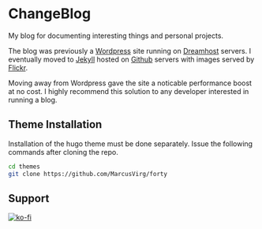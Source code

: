 # ChangeBlog

My blog for documenting interesting things and personal projects.

The blog  was previously a [Wordpress](http://wordpress.com/) site running on [Dreamhost](http://dreamhost.com/) servers. I eventually moved to [Jekyll](https://github.com/mojombo/jekyll) hosted on [Github](http://github.com/) servers with images served by [Flickr](http://flickr.com/).

Moving away from Wordpress gave the site a noticable performance boost at no cost. I highly recommend this solution to any developer interested in running a blog.

## Theme Installation

Installation of the hugo theme must be done separately.  Issue the following commands after cloning the repo.

```bash
cd themes
git clone https://github.com/MarcusVirg/forty
```

## Support

[![ko-fi](https://ko-fi.com/img/githubbutton_sm.svg)](https://ko-fi.com/V7V5F5X7E)

